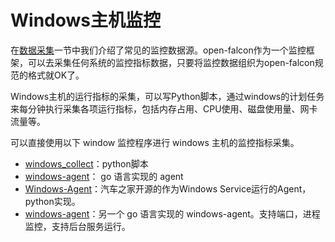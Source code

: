 # Windows主机监控

在[数据采集](../../di-bu-fen-li-nian/philosophy/data-collect.md)一节中我们介绍了常见的监控数据源。open-falcon作为一个监控框架，可以去采集任何系统的监控指标数据，只要将监控数据组织为open-falcon规范的格式就OK了。

Windows主机的运行指标的采集，可以写Python脚本，通过windows的计划任务来每分钟执行采集各项运行指标，包括内存占用、CPU使用、磁盘使用量、网卡流量等。

可以直接使用以下 window 监控程序进行 windows 主机的监控指标采集。

* [windows\_collect](https://github.com/freedomkk-qfeng/falcon-scripts/tree/master/windows\_collect)：python脚本
* [windows-agent](https://github.com/LeonZYang/agent)： go 语言实现的 agent
* [Windows-Agent](https://github.com/AutohomeRadar/Windows-Agent)：汽车之家开源的作为Windows Service运行的Agent，python实现。
* [windows-agent](https://github.com/freedomkk-qfeng/windows-agent)：另一个 go 语言实现的 windows-agent。支持端口，进程监控，支持后台服务运行。
